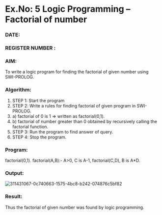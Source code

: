 # Ex.No: 5   Logic Programming – Factorial of number   
### DATE:                                                                            
### REGISTER NUMBER : 
### AIM: 
To  write  a logic program for finding the factorial of given number using SWI-PROLOG. 
### Algorithm:
1. STEP 1: Start the program
2. STEP 2:  Write a rules for finding factorial of given program in SWI-PROLOG.
3.   a)	factorial of 0 is 1 => written as factorial(0,1).
4.   b)	factorial of number greater than 0 obtained by recursively calling the factorial    function.
5. STEP 3: Run the program  to find answer of  query.
6. STEP 4: Stop the program.

### Program:

factorial(0,1).
factorial(A,B):-
    A>0,
    C is A-1,
    factorial(C,D),
    B is A*D.

### Output:
![311431067-0c740663-1575-4bc8-b242-074876c5bf82](https://github.com/Ritz514/AI_Lab_2023-24-120/assets/142646304/eea45561-6021-4d52-9511-de7ba11a200e)



### Result:
Thus the factorial of given number was found by logic programming. 
